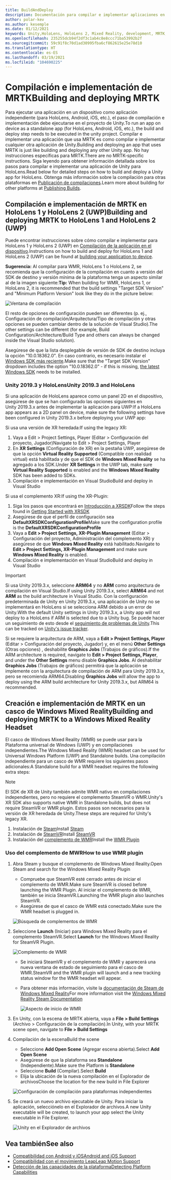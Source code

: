 ```yaml
---
title: BuildAndDeploy
description: Documentación para compilar e implementar aplicaciones en varios dispositivos.
author: polar-kev
ms.author: kesemple
ms.date: 01/12/2021
keywords: Unity,HoloLens, HoloLens 2, Mixed Reality, development, MRTK, Visual Studio, Android, IOS
ms.openlocfilehash: 235255dcb94f2df3c1ab4c8e8ccc71ba53992b2f
ms.sourcegitcommit: 59c91f8c70d1ad30995fba6cf862615e25e78d10
ms.translationtype: HT
ms.contentlocale: es-ES
ms.lasthandoff: 03/19/2021
ms.locfileid: "104690225"
---
```

# <a name="building-and-deploying-mrtk"></a><span data-ttu-id="b4c2a-104">Compilación e implementación de MRTK</span><span class="sxs-lookup"><span data-stu-id="b4c2a-104">Building and deploying MRTK</span></span>

<span data-ttu-id="b4c2a-105">Para ejecutar una aplicación en un dispositivo como aplicación independiente (para HoloLens, Android, iOS, etc.), el paso de compilación e implementación debe ejecutarse en el proyecto de Unity.</span><span class="sxs-lookup"><span data-stu-id="b4c2a-105">To run an app on device as a standalone app (for HoloLens, Android, iOS, etc.), the build and deploy step needs to be executed in the unity project.</span></span> <span data-ttu-id="b4c2a-106">Compilar e implementar una aplicación que usa MRTK es como compilar e implementar cualquier otra aplicación de Unity.</span><span class="sxs-lookup"><span data-stu-id="b4c2a-106">Building and deploying an app that uses MRTK is just like building and deploying any other Unity app.</span></span> <span data-ttu-id="b4c2a-107">No hay instrucciones específicas para MRTK.</span><span class="sxs-lookup"><span data-stu-id="b4c2a-107">There are no MRTK-specific instructions.</span></span> <span data-ttu-id="b4c2a-108">Siga leyendo para obtener información detallada sobre los pasos para compilar e implementar una aplicación de Unity para HoloLens.</span><span class="sxs-lookup"><span data-stu-id="b4c2a-108">Read below for detailed steps on how to build and deploy a Unity app for HoloLens.</span></span>  <span data-ttu-id="b4c2a-109">Obtenga más información sobre la compilación para otras plataformas en [Publicación de compilaciones](https://docs.unity3d.com/Manual/PublishingBuilds.html).</span><span class="sxs-lookup"><span data-stu-id="b4c2a-109">Learn more about building for other platforms at [Publishing Builds](https://docs.unity3d.com/Manual/PublishingBuilds.html).</span></span>

## <a name="building-and-deploying-mrtk-to-hololens-1-and-hololens-2-uwp"></a><span data-ttu-id="b4c2a-110">Compilación e implementación de MRTK en HoloLens 1 y HoloLens 2 (UWP)</span><span class="sxs-lookup"><span data-stu-id="b4c2a-110">Building and deploying MRTK to HoloLens 1 and HoloLens 2 (UWP)</span></span>

<span data-ttu-id="b4c2a-111">Puede encontrar instrucciones sobre cómo compilar e implementar para HoloLens 1 y HoloLens 2 (UWP) en [Compilación de la aplicación en el dispositivo](https://docs.microsoft.com/windows/mixed-reality/mrlearning-base-ch1#build-your-application-to-your-device).</span><span class="sxs-lookup"><span data-stu-id="b4c2a-111">Instructions on how to build and deploy for HoloLens 1 and HoloLens 2 (UWP) can be found at [building your application to device](https://docs.microsoft.com/windows/mixed-reality/mrlearning-base-ch1#build-your-application-to-your-device).</span></span>

<span data-ttu-id="b4c2a-112">**Sugerencia:** Al compilar para WMR, HoloLens 1 o HoloLens 2, se recomienda que la configuración de la compilación en cuanto a versión del SDK de destino y versión mínima de la plataforma tenga un aspecto similar al de la imagen siguiente:</span><span class="sxs-lookup"><span data-stu-id="b4c2a-112">**Tip:** When building for WMR, HoloLens 1, or HoloLens 2, it is recommended that the build settings "Target SDK Version" and "Minimum Platform Version" look like they do in the picture below:</span></span>

![Ventana de compilación](../features/images/getting-started/BuildWindow.png)

<span data-ttu-id="b4c2a-114">El resto de opciones de configuración pueden ser diferentes (p. ej., Configuración de compilación/Arquitectura/Tipo de compilación y otras opciones se pueden cambiar dentro de la solución de Visual Studio).</span><span class="sxs-lookup"><span data-stu-id="b4c2a-114">The other settings can be different (for example, Build Configuration/Architecture/Build Type and others can always be changed inside the Visual Studio solution).</span></span>

<span data-ttu-id="b4c2a-115">Asegúrese de que la lista desplegable de versión de SDK de destino incluya la opción "10.0.18362.0". En caso contrario, es necesario instalar el [Windows SDK más reciente](https://developer.microsoft.com/windows/downloads/windows-10-sdk).</span><span class="sxs-lookup"><span data-stu-id="b4c2a-115">Make sure that the "Target SDK Version" dropdown includes the option "10.0.18362.0" - if this is missing, [the latest Windows SDK](https://developer.microsoft.com/windows/downloads/windows-10-sdk) needs to be installed.</span></span>

### <a name="unity-20193-and-hololens"></a><span data-ttu-id="b4c2a-116">Unity 2019.3 y HoloLens</span><span class="sxs-lookup"><span data-stu-id="b4c2a-116">Unity 2019.3 and HoloLens</span></span>

<span data-ttu-id="b4c2a-117">Si una aplicación de HoloLens aparece como un panel 2D en el dispositivo, asegúrese de que se han configurado las opciones siguientes en Unity 2019.3.x antes de implementar la aplicación para UWP:</span><span class="sxs-lookup"><span data-stu-id="b4c2a-117">If a HoloLens app appears as a 2D panel on device, make sure the following settings have been configured in Unity 2019.3.x before deploying your UWP app:</span></span>

<span data-ttu-id="b4c2a-118">Si usa una versión de XR heredada:</span><span class="sxs-lookup"><span data-stu-id="b4c2a-118">If using the legacy XR:</span></span>

1. <span data-ttu-id="b4c2a-119">Vaya a Edit > Project Settings, Player (Editar > Configuración del proyecto, Jugador)</span><span class="sxs-lookup"><span data-stu-id="b4c2a-119">Navigate to Edit > Project Settings, Player</span></span>
1. <span data-ttu-id="b4c2a-120">En **XR Settings** (Configuración de XR) en la pestaña UWP, asegúrese de que la opción **Virtual Reality Supported** (Compatible con realidad virtual) está habilitada y de que el SDK de **Windows Mixed Reality** se ha agregado a los SDK.</span><span class="sxs-lookup"><span data-stu-id="b4c2a-120">Under **XR Settings** in the UWP tab, make sure **Virtual Reality Supported** is enabled and the **Windows Mixed Reality** SDK has been added to SDKs.</span></span>
1. <span data-ttu-id="b4c2a-121">Compilación e implementación en Visual Studio</span><span class="sxs-lookup"><span data-stu-id="b4c2a-121">Build and deploy in Visual Studio</span></span>

<span data-ttu-id="b4c2a-122">Si usa el complemento XR:</span><span class="sxs-lookup"><span data-stu-id="b4c2a-122">If using the XR-Plugin:</span></span>

1. <span data-ttu-id="b4c2a-123">Siga los pasos que encontrará en [Introducción a XRSDK](../configuration/getting-started-with-mrtk-and-xrsdk.md)</span><span class="sxs-lookup"><span data-stu-id="b4c2a-123">Follow the steps found in [Getting Started with XRSDK](../configuration/getting-started-with-mrtk-and-xrsdk.md)</span></span>
1. <span data-ttu-id="b4c2a-124">Asegúrese de que el perfil de configuración sea **DefaultXRSDKConfigurationProfile**</span><span class="sxs-lookup"><span data-stu-id="b4c2a-124">Make sure the configuration profile is the **DefaultXRSDKConfigurationProfile**</span></span>
1. <span data-ttu-id="b4c2a-125">Vaya a **Edit > Project Settings, XR-Plugin Management** (Editar > Configuración del proyecto, Administración del complemento XR) y asegúrese de que **Windows Mixed Reality** está habilitado.</span><span class="sxs-lookup"><span data-stu-id="b4c2a-125">Navigate to **Edit > Project Settings, XR-Plugin Management** and make sure **Windows Mixed Reality** is enabled.</span></span>
1. <span data-ttu-id="b4c2a-126">Compilación e implementación en Visual Studio</span><span class="sxs-lookup"><span data-stu-id="b4c2a-126">Build and deploy in Visual Studio</span></span>

>[!IMPORTANT]
> <span data-ttu-id="b4c2a-127">Si usa Unity 2019.3.x, seleccione **ARM64** y no **ARM** como arquitectura de compilación en Visual Studio.</span><span class="sxs-lookup"><span data-stu-id="b4c2a-127">If using Unity 2019.3.x, select **ARM64** and not **ARM** as the build architecture in Visual Studio.</span></span> <span data-ttu-id="b4c2a-128">Con la configuración predeterminada de Unity en Unity 2019.3.x, una aplicación de Unity no se implementará en HoloLens si se selecciona ARM debido a un error de Unity.</span><span class="sxs-lookup"><span data-stu-id="b4c2a-128">With the default Unity settings in Unity 2019.3.x, a Unity app will not deploy to a HoloLens if ARM is selected due to a Unity bug.</span></span> <span data-ttu-id="b4c2a-129">Se puede hacer un seguimiento de esto desde el [seguimiento de problemas de Unity](https://issuetracker.unity3d.com/issues/enabling-graphics-jobs-in-2019-dot-3-x-results-in-a-crash-or-nothing-rendering-on-hololens-2).</span><span class="sxs-lookup"><span data-stu-id="b4c2a-129">This can be tracked on [Unity's issue tracker](https://issuetracker.unity3d.com/issues/enabling-graphics-jobs-in-2019-dot-3-x-results-in-a-crash-or-nothing-rendering-on-hololens-2).</span></span>
>
> <span data-ttu-id="b4c2a-130">Si se requiere la arquitectura de ARM, vaya a **Edit > Project Settings, Player** (Editar > Configuración del proyecto, Jugador) y, en el menú **Other Settings** (Otras opciones) , deshabilite **Graphics Jobs** (Trabajos de gráficos).</span><span class="sxs-lookup"><span data-stu-id="b4c2a-130">If the ARM architecture is required, navigate to **Edit > Project Settings, Player**, and under the **Other Settings** menu disable **Graphics Jobs**.</span></span> <span data-ttu-id="b4c2a-131">Al deshabilitar **Graphics Jobs** (Trabajos de gráficos) permitirá que la aplicación se implemente con la arquitectura de compilación de ARM para Unity 2019.3.x, pero se recomienda ARM64.</span><span class="sxs-lookup"><span data-stu-id="b4c2a-131">Disabling **Graphics Jobs** will allow the app to deploy using the ARM build architecture for Unity 2019.3.x, but ARM64 is recommended.</span></span>

## <a name="building-and-deploying-mrtk-to-a-windows-mixed-reality-headset"></a><span data-ttu-id="b4c2a-132">Creación e implementación de MRTK en un casco de Windows Mixed Reality</span><span class="sxs-lookup"><span data-stu-id="b4c2a-132">Building and deploying MRTK to a Windows Mixed Reality Headset</span></span>

<span data-ttu-id="b4c2a-133">El casco de Windows Mixed Reality (WMR) se puede usar para la Plataforma universal de Windows (UWP) y en compilaciones independientes.</span><span class="sxs-lookup"><span data-stu-id="b4c2a-133">The Windows Mixed Reality (WMR) headset can be used for Universal Windows Platform (UWP) and Standalone builds.</span></span>  <span data-ttu-id="b4c2a-134">Una compilación independiente para un casco de WMR requiere los siguientes pasos adicionales:</span><span class="sxs-lookup"><span data-stu-id="b4c2a-134">A Standalone build for a WMR headset requires the following extra steps:</span></span>

> [!NOTE]
> <span data-ttu-id="b4c2a-135">El SDK de XR de Unity también admite WMR nativo en compilaciones independientes, pero no requiere el complemento SteamVR o WMR.</span><span class="sxs-lookup"><span data-stu-id="b4c2a-135">Unity's XR SDK also supports native WMR in Standalone builds, but does not require SteamVR or WMR plugin.</span></span> <span data-ttu-id="b4c2a-136">Estos pasos son necesarios para la versión de XR heredada de Unity.</span><span class="sxs-lookup"><span data-stu-id="b4c2a-136">These steps are required for Unity's legacy XR.</span></span>

1. <span data-ttu-id="b4c2a-137">Instalación de [Steam](https://store.steampowered.com/about/)</span><span class="sxs-lookup"><span data-stu-id="b4c2a-137">Install [Steam](https://store.steampowered.com/about/)</span></span>
1. <span data-ttu-id="b4c2a-138">Instalación de [SteamVR](https://store.steampowered.com/app/250820/SteamVR/)</span><span class="sxs-lookup"><span data-stu-id="b4c2a-138">Install [SteamVR](https://store.steampowered.com/app/250820/SteamVR/)</span></span>
1. <span data-ttu-id="b4c2a-139">Instalación del [complemento de WMR](https://store.steampowered.com/app/719950/Windows_Mixed_Reality_for_SteamVR/)</span><span class="sxs-lookup"><span data-stu-id="b4c2a-139">Install the [WMR Plugin](https://store.steampowered.com/app/719950/Windows_Mixed_Reality_for_SteamVR/)</span></span>

### <a name="how-to-use-wmr-plugin"></a><span data-ttu-id="b4c2a-140">Uso del complemento de MWR</span><span class="sxs-lookup"><span data-stu-id="b4c2a-140">How to use WMR plugin</span></span>

1. <span data-ttu-id="b4c2a-141">Abra Steam y busque el complemento de Windows Mixed Reality.</span><span class="sxs-lookup"><span data-stu-id="b4c2a-141">Open Steam and search for the Windows Mixed Reality Plugin</span></span>
    - <span data-ttu-id="b4c2a-142">Compruebe que SteamVR esté cerrado antes de iniciar el complemento de WMR.</span><span class="sxs-lookup"><span data-stu-id="b4c2a-142">Make sure SteamVR is closed before launching the WMR Plugin.</span></span> <span data-ttu-id="b4c2a-143">Al iniciar el complemento de WMR, también se inicia SteamVR.</span><span class="sxs-lookup"><span data-stu-id="b4c2a-143">Launching the WMR plugin also launches SteamVR.</span></span>
    - <span data-ttu-id="b4c2a-144">Asegúrese de que el casco de WMR está conectado.</span><span class="sxs-lookup"><span data-stu-id="b4c2a-144">Make sure the WMR headset is plugged in.</span></span>

    ![Búsqueda de complementos de WMR](../features/images/build-deploy/WMR/SteamSearchWMRPlugin.png)

1. <span data-ttu-id="b4c2a-146">Seleccione **Launch** (Iniciar) para Windows Mixed Reality para el complemento SteamVR.</span><span class="sxs-lookup"><span data-stu-id="b4c2a-146">Select **Launch** for the Windows Mixed Reality for SteamVR Plugin.</span></span>

    ![Complemento de WMR](../features/images/build-deploy/WMR/WMRPlugin.png)

    - <span data-ttu-id="b4c2a-148">Se iniciará SteamVR y el complemento de WMR y aparecerá una nueva ventana de estado de seguimiento para el casco de WMR.</span><span class="sxs-lookup"><span data-stu-id="b4c2a-148">SteamVR and the WMR plugin will launch and a new tracking status window for the WMR headset will appear.</span></span>
    - <span data-ttu-id="b4c2a-149">Para obtener más información, visite la [documentación de Steam de Windows Mixed Reality](https://support.microsoft.com/help/4053622/windows-10-play-steamvr-games-in-windows-mixed-reality)</span><span class="sxs-lookup"><span data-stu-id="b4c2a-149">For more information visit the [Windows Mixed Reality Steam Documentation](https://support.microsoft.com/help/4053622/windows-10-play-steamvr-games-in-windows-mixed-reality)</span></span>

        ![Aspecto de inicio de WMR](../features/images/build-deploy/WMR/WMRPluginActive.png)

1. <span data-ttu-id="b4c2a-151">En Unity, con la escena de MRTK abierta, vaya a **File > Build Settings** (Archivo > Configuración de la compilación).</span><span class="sxs-lookup"><span data-stu-id="b4c2a-151">In Unity, with your MRTK scene open, navigate to **File > Build Settings**</span></span>

1. <span data-ttu-id="b4c2a-152">Compilación de la escena</span><span class="sxs-lookup"><span data-stu-id="b4c2a-152">Build the scene</span></span>
    - <span data-ttu-id="b4c2a-153">Seleccione **Add Open Scene** (Agregar escena abierta).</span><span class="sxs-lookup"><span data-stu-id="b4c2a-153">Select **Add Open Scene**</span></span>
    - <span data-ttu-id="b4c2a-154">Asegúrese de que la plataforma sea **Standalone** (Independiente).</span><span class="sxs-lookup"><span data-stu-id="b4c2a-154">Make sure the Platform is **Standalone**</span></span>
    - <span data-ttu-id="b4c2a-155">Seleccione **Build** (Compilar).</span><span class="sxs-lookup"><span data-stu-id="b4c2a-155">Select **Build**</span></span>
    - <span data-ttu-id="b4c2a-156">Elija la ubicación de la nueva compilación en el Explorador de archivos</span><span class="sxs-lookup"><span data-stu-id="b4c2a-156">Choose the location for the new build in File Explorer</span></span>

    ![Configuración de compilación para plataformas independientes](../features/images/build-deploy/WMR/BuildSettingsStandaloneUnity.png)

1. <span data-ttu-id="b4c2a-158">Se creará un nuevo archivo ejecutable de Unity. Para iniciar la aplicación, selecciónelo en el Explorador de archivos.</span><span class="sxs-lookup"><span data-stu-id="b4c2a-158">A new Unity executable will be created, to launch your app select the Unity executable in File Explorer.</span></span>

    ![Unity en el Explorador de archivos](../features/images/build-deploy/WMR/FileExplorerUnityExe.png)

## <a name="see-also"></a><span data-ttu-id="b4c2a-160">Vea también</span><span class="sxs-lookup"><span data-stu-id="b4c2a-160">See also</span></span>

- [<span data-ttu-id="b4c2a-161">Compatibilidad con Android y iOS</span><span class="sxs-lookup"><span data-stu-id="b4c2a-161">Android and iOS Support</span></span>](../features/cross-platform/using-ar-foundation.md)
- [<span data-ttu-id="b4c2a-162">Compatibilidad con el movimiento Leap</span><span class="sxs-lookup"><span data-stu-id="b4c2a-162">Leap Motion Support</span></span>](../features/cross-platform/leap-motion-mrtk.md)
- [<span data-ttu-id="b4c2a-163">Detección de las capacidades de la plataforma</span><span class="sxs-lookup"><span data-stu-id="b4c2a-163">Detecting Platform Capabilities</span></span>](../features/cross-platform/detecting-platform-capabilities.md)
